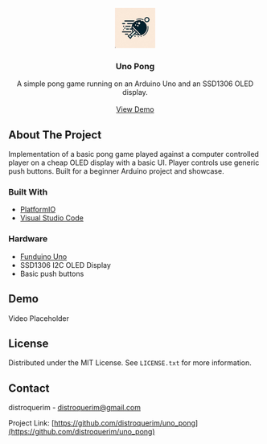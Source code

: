 <!-- PROJECT LOGO -->
<br />
<div align="center">
  <a href="https://github.com/distroquerim/uno_pong">
    <img src="assets/logo.jpg" alt="Logo" width="80" height="80">
  </a>

<h3 align="center">Uno Pong</h3>
  <p align="center">
    A simple pong game running on an Arduino Uno and an SSD1306 OLED display.
    <br />
    <br />
    <a href="https://github.com/distroquerim/uno_pong">View Demo</a>
  </p>
</div>

<!-- ABOUT THE PROJECT -->
## About The Project

Implementation of a basic pong game played against a computer controlled player on a cheap OLED display with a basic UI. Player controls use generic push buttons.
Built for a beginner Arduino project and showcase.


### Built With

* [PlatformIO](https://platformio.org/)
* [Visual Studio Code](https://code.visualstudio.com/)


### Hardware

* [Funduino Uno](https://funduinoshop.com/en/electronic-modules/other/microcontroller/funduino-uno-r3-microcontroller-arduino-compatible)
* SSD1306 I2C OLED Display
* Basic push buttons

## Demo

Video Placeholder


## License

Distributed under the MIT License. See `LICENSE.txt` for more information.


## Contact

distroquerim - distroquerim@gmail.com

Project Link: [https://github.com/distroquerim/uno_pong](https://github.com/distroquerim/uno_pong)
